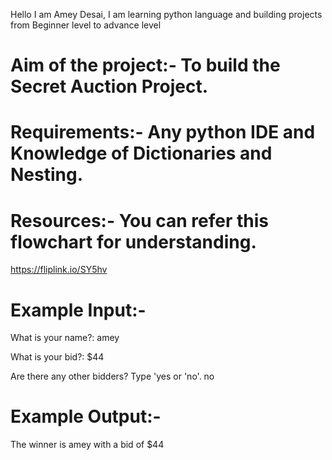 Hello I am Amey Desai, I am learning python language and building projects from Beginner level to advance level

# Aim of the project:- To build the Secret Auction Project.

# Requirements:- Any python IDE and Knowledge of Dictionaries and Nesting.

# Resources:- You can refer this flowchart for understanding.
https://fliplink.io/SY5hv

# Example Input:-

What is your name?: amey

What is your bid?: $44

Are there any other bidders? Type 'yes or 'no'.
no

# Example Output:- 
The winner is amey with a bid of $44

